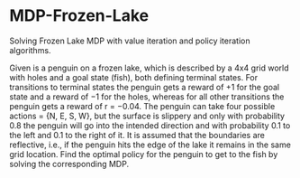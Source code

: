 # MDP-Frozen-Lake
Solving Frozen Lake MDP with value iteration and policy iteration algorithms.


Given is a penguin on a frozen lake, which is described by a 4x4 grid world with holes and a goal state (fish),
both defining terminal states. For transitions to terminal states the penguin gets a reward of +1 for the
goal state and a reward of −1 for the holes, whereas for all other transitions the penguin gets a reward of
r = −0.04. The penguin can take four possible actions = {N, E, S, W}, but the surface is slippery and only
with probability 0.8 the penguin will go into the intended direction and with probability 0.1 to the left and
0.1 to the right of it. It is assumed that the boundaries are reflective, i.e., if the penguin hits the edge of
the lake it remains in the same grid location. Find the optimal policy for the penguin to get to the fish by
solving the corresponding MDP.
